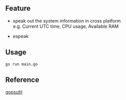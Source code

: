 ## Feature
- speak out the system information in cross platform \
e.g. Current UTC time, CPU usage, Available RAM

- espeak

## Usage

```
go run main.go
```

## Reference
[gopsutil](https://github.com/shirou/gopsutil)
